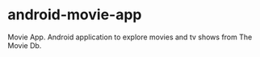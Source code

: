 # android-movie-app
Movie App. Android application to explore movies and tv shows from The Movie Db.
